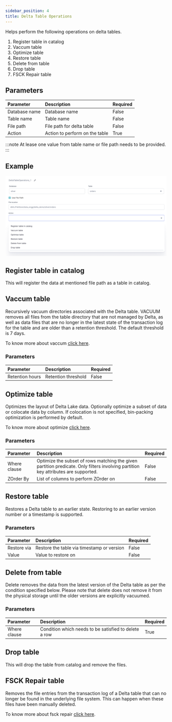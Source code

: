 ```yaml
---
sidebar_position: 4
title: Delta Table Operations
---
```


Helps perform the following operations on delta tables.
1. Register table in catalog
2. Vaccum table
3. Optimize table
4. Restore table
5. Delete from table
6. Drop table
7. FSCK Repair table

## Parameters
| Parameter          | Description                    | Required |
|:-------------------|:-------------------------------|:---------|
| Database name      | Database name                  | False    |
| Table name         | Table name                     | False    |
| File path          | File path for delta table      | False    |
| Action             | Action to perform on the table | True     |

:::note
At lease one value from table name or file path needs to be provided.
:::

## Example
![Example usage of Delta Table Operations Gem](./img/delta_operations_eg1.png)

## Register table in catalog
This will register the data at mentioned file path as a table in catalog. 


## Vaccum table
Recursively vacuum directories associated with the Delta table. VACUUM removes all files from the
table directory that are not managed by Delta, as well as data files that are no longer in the
latest state of the transaction log for the table and are older than a retention threshold. The
default threshold is 7 days.

To know more about vaccum [click here](https://docs.databricks.com/spark/latest/spark-sql/language-manual/delta-vacuum.html).

### Parameters
| Parameter       | Description         | Required |
|:----------------|:--------------------|:---------|
| Retention hours | Retention threshold | False    |


## Optimize table
Optimizes the layout of Delta Lake data. Optionally optimize a subset of data or colocate
data by column. If colocation is not specified, bin-packing optimization is performed by default.

To know more about optimize [click here](https://docs.databricks.com/spark/latest/spark-sql/language-manual/delta-optimize.html).

### Parameters
| Parameter     | Description                                                                                                                         | Required |
|:--------------|:------------------------------------------------------------------------------------------------------------------------------------|:---------|
| Where clause  | Optimize the subset of rows matching the given partition predicate. Only filters involving partition key attributes are supported.  | False    |
| ZOrder By     | List of columns to perform ZOrder on                                                                                                | False    |


## Restore table
Restores a Delta table to an earlier state. Restoring to an earlier version number or a
timestamp is supported.

### Parameters
| Parameter   | Description                                | Required |
|:------------|:-------------------------------------------|:---------|
| Restore via | Restore the table via timestamp or version | False    |
| Value       | Value to restore on                        | False    |


## Delete from table
Delete removes the data from the latest version of the Delta table as per the condition
specified below. Please note that delete does not remove it from the physical storage
until the older versions are explicitly vacuumed.

### Parameters
| Parameter     | Description                                           | Required |
|:--------------|:------------------------------------------------------|:---------|
| Where clause  | Condition which needs to be satisfied to delete a row | True     |


## Drop table
This will drop the table from catalog and remove the files.


## FSCK Repair table
Removes the file entries from the transaction log of a Delta table that can no longer be found in 
the underlying file system. This can happen when these files have been manually deleted.

To know more about fsck repair [click here](https://docs.databricks.com/spark/latest/spark-sql/language-manual/delta-fsck.html).








